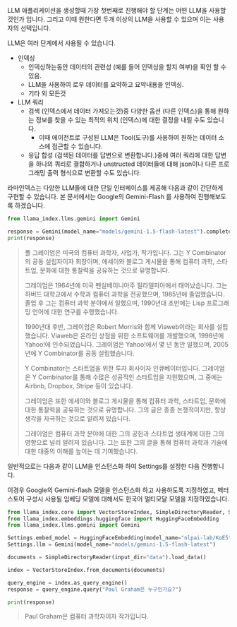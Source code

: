 LLM 애플리케이션을 생성할때 가장 첫번째로 진행해야 할 단계는 어떤 LLM을 사용할것인가 입니다. 그리고 이때 원한다면 두개 이상의 LLM을 사용할 수 있으며 이는 사용자의 선택입니다.

LLM은 여러 단계에서 사용될 수 있습니다.

- 인덱싱
    - 인덱싱하는동안 데이터의 관련성 (예를 들어 인덱싱을 할지 여부)을 확인 할 수 있음.
    - LLM을 사용하여 로우 데이터를 요약하고 요약내용을 인덱싱.
    - 기타 외 모든것
- LLM 쿼리
    - 검색 (인덱스에서 데이터 가져오는것)중 다양한 옵션 (다른 인덱스)을 통해 원하는 정보를 찾을 수 있는 최적의 위치 (인덱스)에 대한 결정을 내릴 수도 있습니다.
        - 이때 에이전트로 구성된 LLM은 Tool(도구)를 사용하여 원하는 데이터 소스에 접근할 수 있습니다.
    - 응답 합성 (검색된 데이터를 답변으로 변환합니다.)중에 여러 쿼리에 대한 답변을 하나의 쿼리로 결합하거나 unstructed 데이터들에 대해 json이나 다른 프로그래밍 출력 형식으로 변환할 수도 있습니다.

라마인덱스는 다양한 LLM들에 대한 단일 인터페이스를 제공해 다음과 같이 간단하게 구현할 수 있습니다. 본 문서에서는 Google의 Gemini-Flash 를 사용하여 진행해보도록 하겠습니다.

```python
from llama_index.llms.gemini import Gemini

response = Gemini(model_name="models/gemini-1.5-flash-latest").complete("Paul Graham은 누구인가요?")
print(response)
```

> 폴 그레이엄은 미국의 컴퓨터 과학자, 사업가, 작가입니다. 그는 Y Combinator의 공동 설립자이자 회장이며, 에세이와 블로그 게시물을 통해 컴퓨터 과학, 스타트업, 문화에 대한 통찰력을 공유하는 것으로 유명합니다.
> 
> 
> 그레이엄은 1964년에 미국 펜실베이니아주 필라델피아에서 태어났습니다. 그는 하버드 대학교에서 수학과 컴퓨터 과학을 전공했으며, 1985년에 졸업했습니다. 졸업 후 그는 컴퓨터 과학 분야에서 일했으며, 1990년대 초반에는 Lisp 프로그래밍 언어에 대한 연구를 수행했습니다.
> 
> 1990년대 후반, 그레이엄은 Robert Morris와 함께 Viaweb이라는 회사를 설립했습니다. Viaweb은 온라인 상점을 위한 소프트웨어를 개발했으며, 1998년에 Yahoo!에 인수되었습니다. 그레이엄은 Yahoo!에서 몇 년 동안 일했으며, 2005년에 Y Combinator를 공동 설립했습니다.
> 
> Y Combinator는 스타트업을 위한 투자 회사이자 인큐베이터입니다. 그레이엄은 Y Combinator를 통해 수많은 성공적인 스타트업을 지원했으며, 그 중에는 Airbnb, Dropbox, Stripe 등이 있습니다.
> 
> 그레이엄은 또한 에세이와 블로그 게시물을 통해 컴퓨터 과학, 스타트업, 문화에 대한 통찰력을 공유하는 것으로 유명합니다. 그의 글은 종종 논쟁적이지만, 항상 생각을 자극하는 것으로 알려져 있습니다.
> 
> 그레이엄은 컴퓨터 과학 분야에 대한 그의 공헌과 스타트업 생태계에 대한 그의 영향으로 널리 알려져 있습니다. 그는 또한 그의 글을 통해 컴퓨터 과학과 기술에 대한 대중의 이해를 높이는 데 기여했습니다.
> 

일반적으로는 다음과 같이 LLM을 인스턴스화 하여 Settings를 설정한 다음 진행합니다.

이경우 Google의 Gemini-flash 모델을 인스턴스화 하고 사용하도록 지정하였고, 벡터스토어 구성시 사용될 임베딩 모델에 대해서도 한국어 멀티모달 모델을 지정하였습니다.

```python
from llama_index.core import VectorStoreIndex, SimpleDirectoryReader, Settings
from llama_index.embeddings.huggingface import HuggingFaceEmbedding
from llama_index.llms.gemini import Gemini

Settings.embed_model = HuggingFaceEmbedding(model_name="nlpai-lab/KoE5")
Settings.llm = Gemini(model_name="models/gemini-1.5-flash-latest")

documents = SimpleDirectoryReader(input_dir="data").load_data()

index = VectorStoreIndex.from_documents(documents)

query_engine = index.as_query_engine()
response = query_engine.query("Paul Graham은 누구인가요?")

print(response)
```

> Paul Graham은 컴퓨터 과학자이자 작가입니다.
>